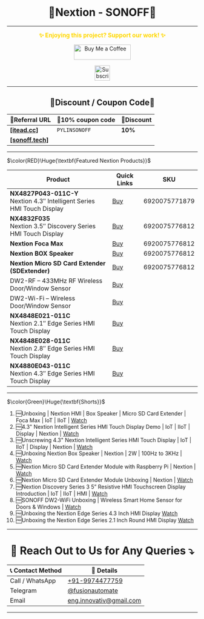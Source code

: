 <h1 align = "center">🌟Nextion - SONOFF🌟</h1>

---
<p align="center">
  <span style="font-size: 1.1em; color: #FFD700; font-weight: bold;">✨ Enjoying this project? Support our work! ✨</span>
</p>

<p align="center" style="margin: 15px 0;">
  <a href="https://buymeacoffee.com/pylin" target="_blank">
    <img src="https://cdn.buymeacoffee.com/buttons/v2/default-yellow.png" alt="Buy Me a Coffee" style="height: 40px; width: 150px;">
  </a>
</p>

<p align="center" style="margin: 15px 0;">
  <a href="https://www.youtube.com/channel/UCKKhdFV0q8CV5vWUDfiDfTw" target="_blank">
    <img src="https://img.shields.io/badge/SUBSCRIBE%20ON%20YOUTUBE-FF0000?style=for-the-badge&logo=youtube&logoColor=white" alt="Subscribe on YouTube" style="height: 40px;">
  </a>
</p>

---

<h2 align = "center">🌟Discount / Coupon Code🌟</h2>

| 📣Referral URL | 🎫10% coupon code | 🔖Discount | 
|---|---|---|
|[**[itead.cc]**](https:///ref/314/)|`PYLINSONOFF`|**10%**|
|[**[sonoff.tech]**](https://sonoff.tech/246)|||

---

$\color{RED}\Huge{\textbf{Featured Nextion Products}}$

| Product | Quick Links | SKU | 
|---|---|---|
| **NX4827P043-011C-Y** <br/> Nextion 4.3″ Intelligent Series HMI Touch Display | [Buy](https://itead.cc/product/4-3-nextion-intelligent-series-hmi-touch-display-with-enclosure/ref/314/) |  6920075771879 |
| **NX4832F035** <br/> Nextion 3.5″ Discovery Series HMI Touch Display | [Buy](https://itead.cc/product/nx4832f035-nextion-3-5-discovery-series-hmi-touch-display/ref/314/) | 6920075776812 |
| **Nextion Foca Max** | [Buy](https://itead.cc/product/nextion-foca-max-5v2a-output-usb-to-ttl-serial-converter-board/ref/314/) | 6920075776812 |
| **Nextion BOX Speaker** | [Buy](https://itead.cc/product/nextion-box-speaker/ref/314/) | 6920075776812 |
| **Nextion Micro SD Card Extender (SDExtender)** | [Buy](https://itead.cc/product/nextion-micro-sd-card-extender/ref/314/) | 6920075776812 |
|DW2-RF – 433MHz RF Wireless Door/Window Sensor |[Buy](https://itead.cc/product/sonoff-dw2-rf-433mhz-rf-wireless-door-window-sensor/ref/314/)||
|DW2-Wi-Fi – Wireless Door/Window Sensor|[Buy](https://itead.cc/product/sonoff-dw2/ref/314/)||
|**NX4848E021-011C** <br/> Nextion 2.1″ Edge Series HMI Touch Display |[Buy](https://itead.cc/product/nx4848e021-011c-nextion-2-1-edge-series-hmi-touch-display/ref/314/)||
|**NX4848E028-011C** <br/> Nextion 2.8″ Edge Series HMI Touch Display|[Buy](https://itead.cc/product/nx4848e028-011c-nextion-2-8-edge-series-hmi-touch-display/ref/314/)||
|**NX4880E043-011C** <br/> Nextion 4.3″ Edge Series HMI Touch Display|[Buy](https://itead.cc/product/nx4880e043-011c-nextion-4-3-edge-series-hmi-touch-display/ref/314/)||


<!-- <details>
<summary>Product details & notes (expand)</summary>

- NX4827P043-011C-Y: Intelligent series includes enclosure and capacitive touch. Recommended for modern projects where touch responsiveness and viewing angles matter.
- NX4832F035: Discovery series is great for prototyping and low-cost displays.
- Foca Max: Useful for flashing Nextion displays or connecting to microcontrollers via USB.
- BOX Speaker: Integrates audio for multimedia projects.
- SDExtender: Handy for loading large assets (images, audio) onto a microSD for Nextion projects.

Tip: Click any Buy link to open the product page. Apply coupon code at checkout to receive the discount.

</details> -->

---

$\color{Green}\Huge{\textbf{Shorts}}$

1. 🆓️Unboxing | Nextion HMI | Box Speaker | Micro SD Card Extender | Foca Max | IoT | IIoT | [Watch](https://youtube.com/shorts/QhYF7tbJfUA)
2. 🆓️4.3" Nextion Intelligent Series HMI Touch Display Demo | IoT | IIoT | Display | Nextion | [Watch](https://youtube.com/shorts/-_VOizNZ0M0)
3. 🆓️Unscrewing 4.3" Nextion Intelligent Series HMI Touch Display | IoT | IIoT | Display | Nextion | [Watch](https://youtube.com/shorts/pvZBPkx6Nbg)
4. 🆓️Unboxing Nextion Box Speaker | Nextion | 2W | 100Hz to 3KHz | [Watch](https://youtube.com/shorts/3-6pe_mP1xQ)
5. 🆓️Nextion Micro SD Card Extender Module with Raspberry Pi | Nextion | [Watch](https://youtube.com/shorts/4_cNtVUnO7A)
6. 🆓️Nextion Micro SD Card Extender Module Unboxing | Nextion | [Watch](https://youtube.com/shorts/s8hJhr4Kst0)
7. 🆓️Nextion Discovery Series 3 5” Resistive HMI Touchscreen Display Introduction | IoT | IIoT | HMI | [Watch](https://youtube.com/shorts/BouULLZ8EqA)
8. 🆓️SONOFF DW2-WiFi Unboxing | Wireless Smart Home Sensor for Doors & Windows | [Watch](https://youtube.com/shorts/iy4qzqwsN58)
9. 🆓️Unboxing the Nextion Edge Series 4.3 Inch HMI Display [Watch](https://youtube.com/shorts/nLu4Q4b3F3E)
10. 🆓️Unboxing the Nextion Edge Series 2.1 Inch Round HMI Display [Watch](https://youtube.com/shorts/M8cbclpoaIs)

---

<h1 align="center">📢 Reach Out to Us for Any Queries ⤵️</h1>

<table align="center">
  <thead>
    <tr>
      <th>📞 Contact Method</th>
      <th>🔗 Details</th>
    </tr>
  </thead>
  <tbody>
    <tr>
      <td>Call / WhatsApp</td>
      <td><a href="https://wa.me/919974477759">+91-9974477759</a></td>
    </tr>
    <tr>
      <td>Telegram</td>
      <td><a href="https://t.me/fusionautomate">@fusionautomate</a></td>
    </tr>
    <tr>
      <td>Email</td>
      <td><a href="mailto:eng.innovativ@gmail.com">eng.innovativ@gmail.com</a></td>
    </tr>
  </tbody>
</table>

---

